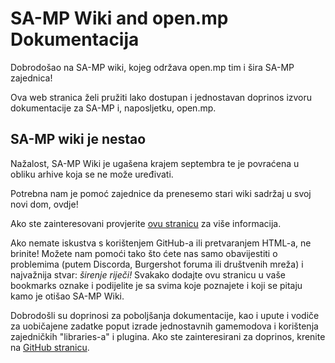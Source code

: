 # SA-MP Wiki and open.mp Dokumentacija

Dobrodošao na SA-MP wiki, kojeg održava open.mp tim i šira SA-MP zajednica!

Ova web stranica želi pružiti lako dostupan i jednostavan doprinos izvoru dokumentacije za SA-MP i, naposljetku, open.mp.

## SA-MP wiki je nestao

Nažalost, SA-MP Wiki je ugašena krajem septembra te je povraćena u obliku arhive koja se ne može uređivati.

Potrebna nam je pomoć zajednice da prenesemo stari wiki sadržaj u svoj novi dom, ovdje!

Ako ste zainteresovani provjerite [ovu stranicu](/docs/meta/Contributing) za više informacija.

Ako nemate iskustva s korištenjem GitHub-a ili pretvaranjem HTML-a, ne brinite! Možete nam pomoći tako što ćete nas samo obavijestiti o problemima (putem Discorda, Burgershot foruma ili društvenih mreža) i najvažnija stvar: _širenje riječi!_ Svakako dodajte ovu stranicu u vaše bookmarks oznake i podijelite je sa svima koje poznajete i koji se pitaju kamo je otišao SA-MP Wiki.

Dobrodošli su doprinosi za poboljšanja dokumentacije, kao i upute i vodiče za uobičajene zadatke poput izrade jednostavnih gamemodova i korištenja zajedničkih "libraries-a" i plugina. Ako ste zainteresirani za doprinos, krenite na [GitHub stranicu](https://github.com/openmultiplayer/web).
